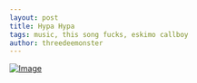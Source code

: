 ```yaml
---
layout: post
title: Hypa Hypa
tags: music, this song fucks, eskimo callboy
author: threedeemonster
---
```


[![Image](https://res.cloudinary.com/marcomontalbano/image/upload/v1636774141/video_to_markdown/images/youtube--75Mw8r5gW8E-c05b58ac6eb4c4700831b2b3070cd403.jpg)](https://youtu.be/75Mw8r5gW8E)
